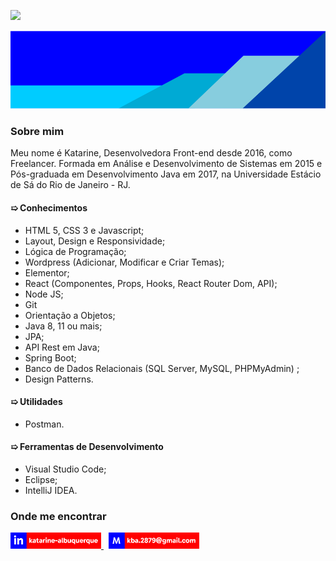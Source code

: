 ![](https://komarev.com/ghpvc/?username=katarine-b-albuquerque&color=006bed)

<img width="100%" height="125px" src="./imagens/banner2.png" alt="Banner"/>

### Sobre mim

Meu nome é Katarine, Desenvolvedora Front-end desde 2016, como Freelancer. Formada em Análise e Desenvolvimento de Sistemas em 2015 e Pós-graduada em Desenvolvimento Java em 2017, na Universidade Estácio de Sá do Rio de Janeiro - RJ.

#### &#10159; Conhecimentos

* HTML 5, CSS 3 e Javascript;
* Layout, Design e Responsividade;
* Lógica de Programação;
* Wordpress (Adicionar, Modificar e Criar Temas);
* Elementor;
* React (Componentes, Props, Hooks, React Router Dom, API);
* Node JS;
* Git
* Orientação a Objetos;
* Java 8, 11 ou mais;
* JPA;
* API Rest em Java;
* Spring Boot;
* Banco de Dados Relacionais (SQL Server, MySQL, PHPMyAdmin) ;
* Design Patterns.

#### &#10159; Utilidades

* Postman.

#### &#10159; Ferramentas de Desenvolvimento

* Visual Studio Code;
* Eclipse;
* IntelliJ IDEA.

### Onde me encontrar

<p float="left">
    <a href="https://www.linkedin.com/in/katarine-albuquerque/" target="_blank">
        <img width="145" src="./imagens/linkedin_cor.png" alt="Linkedin"/>
    </a>
    &nbsp;
    <a href="mailto:kba.2879@gmail.com">
        <img width="145" src="./imagens/email.png" alt="E-mail"/>
    </a>
</p>